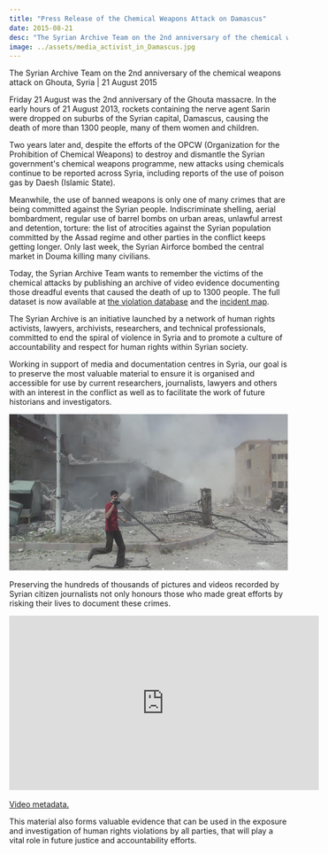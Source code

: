 ```yaml
---
title: "Press Release of the Chemical Weapons Attack on Damascus"
date: 2015-08-21
desc: "The Syrian Archive Team on the 2nd anniversary of the chemical weapons attack on Ghouta, Syria"
image: ../assets/media_activist_in_Damascus.jpg
---
```

The Syrian Archive Team on the 2nd anniversary of the chemical weapons attack on Ghouta, Syria \| 21 August 2015

Friday 21 August was the 2nd anniversary of the Ghouta massacre. In the early hours of 21 August 2013, rockets containing the nerve agent Sarin were dropped on suburbs of the Syrian capital, Damascus, causing the death of more than 1300 people, many of them women and children.

Two years later and, despite the efforts of the OPCW (Organization for the Prohibition of Chemical Weapons) to destroy and dismantle the Syrian government's chemical weapons programme, new attacks using chemicals continue to be reported across Syria, including reports of the use of poison gas by Daesh (Islamic State).

Meanwhile, the use of banned weapons is only one of many crimes that are being committed against the Syrian people. Indiscriminate shelling, aerial bombardment, regular use of barrel bombs on urban areas, unlawful arrest and detention, torture: the list of atrocities against the Syrian population committed by the Assad regime and other parties in the conflict keeps getting longer. Only last week, the Syrian Airforce bombed the central market in Douma killing many civilians.

Today, the Syrian Archive Team wants to remember the victims of the chemical attacks by publishing an archive of video evidence documenting those dreadful events that caused the death of up to 1300 people. The full dataset is now available at [the violation database](https://syrianarchive.org/en/database) and the [incident map](https://syrianarchive.org/en/database/map).

The Syrian Archive is an initiative launched by a network of human rights activists, lawyers, archivists, researchers, and technical professionals, committed to end the spiral of violence in Syria and to promote a culture of accountability and respect for human rights within Syrian society.

Working in support of media and documentation centres in Syria, our goal is to preserve the most valuable material to ensure it is organised and accessible for use by current researchers, journalists, lawyers and others with an interest in the conflict as well as to facilitate the work of future historians and investigators.

![media\_activist\_in\_Damascus.jpg](../assets/media_activist_in_Damascus.jpg)

Preserving the hundreds of thousands of pictures and videos recorded by Syrian citizen journalists not only honours those who made great efforts by risking their lives to document these crimes.

<iframe width="560" height="315" src="https://www.youtube.com/embed/y6CZtF6pGvQ" frameborder="0" allowfullscreen>
</iframe>

[Video metadata.](https://syrianarchive.org/en/database?term=ccef0219&type_of_violation=Use_of_illegal_weapons&unit=ccef0219)

This material also forms valuable evidence that can be used in the exposure and investigation of human rights violations by all parties, that will play a vital role in future justice and accountability efforts.
